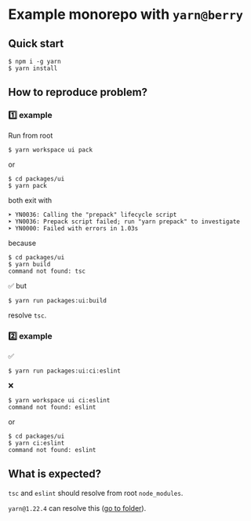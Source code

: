 # Example monorepo with `yarn@berry`

## Quick start

```
$ npm i -g yarn
$ yarn install
```

## How to reproduce problem?

### 1️⃣ example

Run from root
```
$ yarn workspace ui pack
```
or
```
$ cd packages/ui
$ yarn pack
```

both exit with
```
➤ YN0036: Calling the "prepack" lifecycle script
➤ YN0036: Prepack script failed; run "yarn prepack" to investigate
➤ YN0000: Failed with errors in 1.03s
```

because
```
$ cd packages/ui
$ yarn build
command not found: tsc
```

✅ but
```
$ yarn run packages:ui:build
```
resolve `tsc`.


### 2️⃣ example

✅
```
$ yarn run packages:ui:ci:eslint
```

❌
```
$ yarn workspace ui ci:eslint
command not found: eslint
```
or
```
$ cd packages/ui
$ yarn ci:eslint
command not found: eslint
```

## What is expected?

`tsc` and `eslint` should resolve from root `node_modules`.

`yarn@1.22.4` can resolve this ([go to folder](../yarn-classic/README.md)).